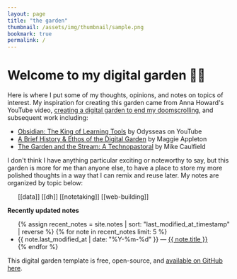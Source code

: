 ```yaml
---
layout: page
title: "the garden"
thumbnail: /assets/img/thumbnail/sample.png
bookmark: true
permalink: /
---
```


# Welcome to my digital garden 🌱🌻

Here is where I put some of my thoughts, opinions, and notes on topics of interest. My inspiration for creating this garden came from Anna Howard's YouTube video, [creating a digital garden to end my doomscrolling](https://youtu.be/0tY7Z53QJo8?si=KkDY0Oeo6jscMZCm), and subsequent work including:
* [Obsidian: The King of Learning Tools](https://youtu.be/hSTy_BInQs8?si=CMyUBAWJe4XvW0q-) by Odysseas on YouTube
* [A Brief History & Ethos of the Digital Garden](https://maggieappleton.com/garden-history/) by Maggie Appleton
* [The Garden and the Stream: A Technopastoral](https://hapgood.us/2015/10/17/the-garden-and-the-stream-a-technopastoral/) by Mike Caulfield

I don't think I have anything particular exciting or noteworthy to say, but this garden is more for me than anyone else, to have a place to store my more polished thoughts in a way that I can remix and reuse later. My notes are organized by topic below:
<ul>
[[data]] [[dh]] [[notetaking]] [[web-building]]
</ul>

<strong>Recently updated notes</strong>
<ul>
  {% assign recent_notes = site.notes | sort: "last_modified_at_timestamp" | reverse %}
  {% for note in recent_notes limit: 5 %}
    <li>
      {{ note.last_modified_at | date: "%Y-%m-%d" }} — <a class="internal-link" href="{{ site.baseurl }}{{ note.url }}">{{ note.title }}</a>
    </li>
  {% endfor %}
</ul>

This digital garden template is free, open-source, and [available on GitHub here](https://github.com/maximevaillancourt/digital-garden-jekyll-template).

<style>
  .wrapper {
    max-width: 46em;
  }
</style>
